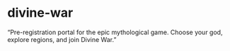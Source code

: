 # divine-war
“Pre-registration portal for the epic mythological game. Choose your god, explore regions, and join Divine War.”
